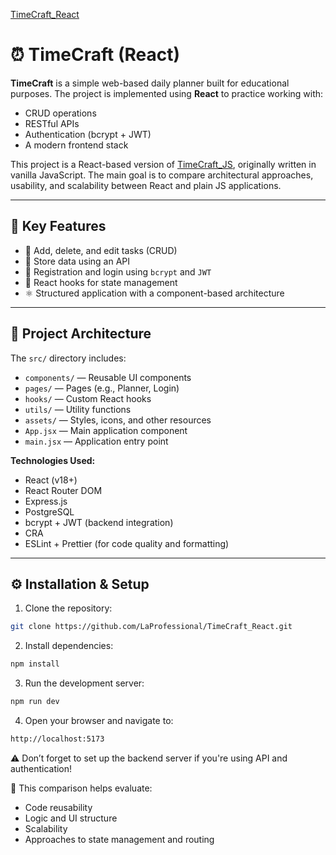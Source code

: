 [TimeCraft_React](http://timecraft-react.delfinnnn.online/)

# ⏰ TimeCraft (React)

**TimeCraft** is a simple web-based daily planner built for educational purposes. The project is implemented using **React** to practice working with:

- CRUD operations  
- RESTful APIs  
- Authentication (bcrypt + JWT)  
- A modern frontend stack  

This project is a React-based version of [TimeCraft_JS](https://github.com/LaProfessional/TimeCraft_JS), originally written in vanilla JavaScript. The main goal is to compare architectural approaches, usability, and scalability between React and plain JS applications.

---

## 🚀 Key Features

- 📅 Add, delete, and edit tasks (CRUD)  
- 🧾 Store data using an API  
- 🔐 Registration and login using `bcrypt` and `JWT`  
- 🧠 React hooks for state management  
- ⚛️ Structured application with a component-based architecture  

---

## 🧱 Project Architecture

The `src/` directory includes:

- `components/` — Reusable UI components  
- `pages/` — Pages (e.g., Planner, Login)  
- `hooks/` — Custom React hooks  
- `utils/` — Utility functions  
- `assets/` — Styles, icons, and other resources  
- `App.jsx` — Main application component  
- `main.jsx` — Application entry point  

**Technologies Used:**

- React (v18+)  
- React Router DOM
- Express.js
- PostgreSQL
- bcrypt + JWT (backend integration)  
- CRA
- ESLint + Prettier (for code quality and formatting)

---

## ⚙️ Installation & Setup

1. Clone the repository:

```bash
git clone https://github.com/LaProfessional/TimeCraft_React.git
```
2. Install dependencies:

```bash
npm install
```
3. Run the development server:

```bash
npm run dev
```

4. Open your browser and navigate to:

```bash
http://localhost:5173
```
⚠️ Don’t forget to set up the backend server if you're using API and authentication!

🔄 This comparison helps evaluate:

- Code reusability
- Logic and UI structure
- Scalability
- Approaches to state management and routing
